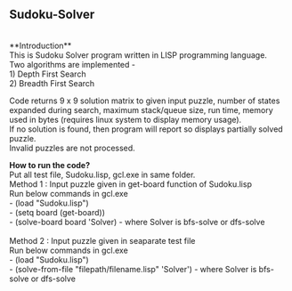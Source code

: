 ## Sudoku-Solver
<br />
**Introduction**
<br />
This is Sudoku Solver program written in LISP programming language.<br />
Two algorithms are implemented - <br />
1) Depth First Search<br />
2) Breadth First Search<br />
                                 
Code returns 9 x 9 solution matrix to given input puzzle, number of states expanded during search, maximum stack/queue size, run time, memory used in bytes (requires linux system to display memory usage). <br />
If no solution is found, then program will report so displays partially solved puzzle. <br />
Invalid puzzles are not processed.<br />

**How to run the code?**
<br />
Put all test file, Sudoku.lisp, gcl.exe in same folder.<br />
Method 1 : Input puzzle given in get-board function of Sudoku.lisp<br />
           Run below commands in gcl.exe<br />
           - (load "Sudoku.lisp")<br />
           - (setq board (get-board))<br />
           - (solve-board board 'Solver) 			         - where Solver is bfs-solve or dfs-solve<br />
<br />
Method 2 : Input puzzle given in seaparate test file<br />
           Run below commands in gcl.exe<br />
           - (load "Sudoku.lisp")<br />
           - (solve-from-file  "filepath/filename.lisp" 'Solver')        - where Solver is bfs-solve or dfs-solve<br />
